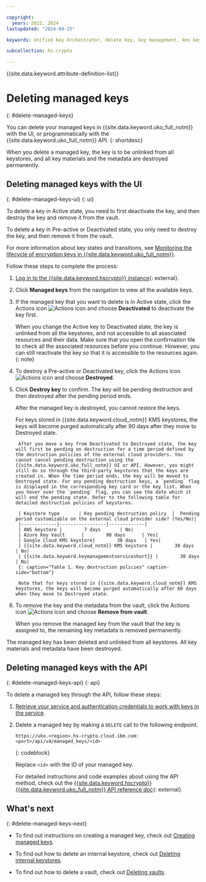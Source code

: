 ```yaml
---

copyright:
  years: 2022, 2024
lastupdated: "2024-04-25"

keywords: Unified Key Orchestrator, delete key, key management, kms key, UKO

subcollection: hs-crypto

---
```


{{site.data.keyword.attribute-definition-list}}




# Deleting managed keys
{: #delete-managed-keys}

You can delete your managed keys in {{site.data.keyword.uko_full_notm}} with the UI, or programmatically with the {{site.data.keyword.uko_full_notm}} API.
{: shortdesc}

When you delete a managed key, the key is to be unlinked from all keystores, and all key materials and the metadata are destroyed permanently.


## Deleting managed keys with the UI
{: #delete-managed-keys-ui}
{: ui}

To delete a key in Active state, you need to first deactivate the key, and then destroy the key and remove it from the vault. 

To delete a key in Pre-active or Deactivated state, you only need to destroy the key, and then remove it from the vault.

For more information about key states and transitions, see [Monitoring the lifecycle of encryption keys in {{site.data.keyword.uko_full_notm}}](/docs/hs-crypto?topic=hs-crypto-uko-key-states).

Follow these steps to complete the process:

1. [Log in to the {{site.data.keyword.hscrypto}} instance](https://cloud.ibm.com/login){: external}.
2. Click **Managed keys** from the navigation to view all the available keys.
3. If the managed key that you want to delete is in Active state, click the Actions icon ![Actions icon](../icons/action-menu-icon.svg "Actions") and choose **Deactivated** to deactivate the key first.

   When you change the Active key to Deactivated state, the key is unlinked from all the keystores, and not accessible to all associated resources and their data. Make sure that you open the confirmation tile to check all the associated resources before you continue. However, you can still reactivate the key so that it is accessible to the resources again.
    {: note}

4. To destroy a Pre-active or Deactivated key, click the Actions icon ![Actions icon](../icons/action-menu-icon.svg "Actions") and choose **Destroyed**.

5. Click **Destroy key** to confirm. The key will be pending destruction and then destroyed after the pending period ends.

    After the managed key is destroyed, you cannot restore the keys. 

    For keys stored in {{site.data.keyword.cloud_notm}} KMS keystores, the keys will become purged automatically after 90 days after they move to Destroyed state. 

        
        After you move a key from Deactivated to Destroyed state, the key will first be pending on destruction for a time period defined by the destruction policies of the external cloud providers. You cannot cancel pending destruction using the {{site.data.keyword.uko_full_notm}} UI or API. However, you might still do so through the third-party keystores that the keys are created in. When the time period ends, the key will be moved to Destroyed state. For any pending destruction keys, a `pending` flag is displayed in the corresponding key card or the key list. When you hover over the `pending` flag, you can see the date which it will end the pending state. Refer to the following table for detailed destruction policies of keystores.

        | Keystore type       | Key pending destruction policy  |  Pending period customizable on the external cloud provider side? (Yes/No)|  
        |-------------|-----------------|-------------|
        | AWS keystore |        7 days       | No|  
        | Azure Key Vault      |        90 days      | Yes| 
        | Google Cloud KMS keystore|        30 days   | Yes| 
        | {{site.data.keyword.cloud_notm}} KMS keystore |        30 days       | No|
        | {{site.data.keyword.keymanagementserviceshort}} |        30 days      | No|
        {: caption="Table 1. Key destruction policies" caption-side="bottom"} 

        Note that for keys stored in {{site.data.keyword.cloud_notm}} KMS keystores, the keys will become purged automatically after 60 days when they move to Destroyed state. 
        

6. To remove the key and the metadata from the vault, click the Actions icon ![Actions icon](../icons/action-menu-icon.svg "Actions") and choose **Remove from vault**.
   
   When you remove the managed key from the vault that the key is assigned to, the remaining key metadata is removed permanently. 

The managed key has been deleted and unlinked from all keystores. All key materials and metadata have been destroyed. 

## Deleting managed keys with the API
{: #delete-managed-keys-api}
{: api}

To delete a managed key through the API, follow these steps:

1. [Retrieve your service and authentication credentials to work with keys in the service](/docs/hs-crypto?topic=hs-crypto-set-up-uko-api).
   
2. Delete a managed key by making a `DELETE` call to the following endpoint.

    ```
    https://uko.<region>.hs-crypto.cloud.ibm.com:<port>/api/v4/managed_keys/<id>
    ```
    {: codeblock}

    Replace `<id>` with the ID of your managed key.

    For detailed instructions and code examples about using the API method, check out the [{{site.data.keyword.hscrypto}} {{site.data.keyword.uko_full_notm}} API reference doc](/apidocs/uko#delete-managed-key){: external}.



## What's next
{: #delete-managed-keys-next}

- To find out instructions on creating a managed key, check out [Creating managed keys](/docs/hs-crypto?topic=hs-crypto-create-managed-keys).
  
- To find out how to delete an internal keystore, check out [Deleting internal keystores](/docs/hs-crypto?topic=hs-crypto-delete-internal-keystores).

- To find out how to delete a vault, check out [Deleting vaults](/docs/hs-crypto?topic=hs-crypto-delete-vaults).


